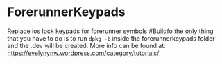 # ForerunnerKeypads
Replace ios lock keypads for forerunner symbols
#Buildfo
the only thing that you have to do is to run `dpkg -b` inside the forerunnerkeypads folder and the .dev will be created. More info can be found at: <https://evelynynw.wordpress.com/category/tutorials/>
